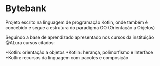 # Bytebank
Projeto escrito na linguagem de programação Kotlin, onde também é concebido e segue a estrutura do paradigma OO (Orientação a Objetos)

Seguindo a base de aprendizado apresentado nos cursos da instituição @ALura
cursos citados: 

*Kotlin: orientação a objetos
*Kotlin: herança, polimorfismo e Interface 
*Kotlin: recursos da linguagem com pacotes e composição
